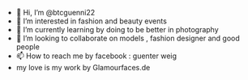 - 👋 Hi, I’m @btcguenni22
- 👀 I’m interested in fashion and beauty events
- 🌱 I’m currently learning by doing to be better in photography 
- 💞️ I’m looking to collaborate on models , fashion designer and good people
- 📫 How to reach me by facebook : guenter weig
- my love is my work by Glamourfaces.de
<!---
btcguenni22/btcguenni22 is a ✨ special ✨ repository because its `README.md` (this file) appears on your GitHub profile.
You can click the Preview link to take a look at your changes.
--->
